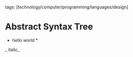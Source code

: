 tags: [technology/computer/programming/languages/design]

# Abstract Syntax Tree

* hello world *

_ italic_